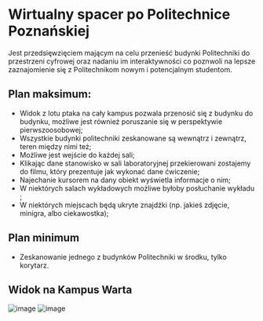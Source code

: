 # Wirtualny spacer po Politechnice Poznańskiej 
Jest przedsięwzięciem mającym na celu przenieść budynki Politechniki do przestrzeni cyfrowej oraz nadaniu im interaktywności co poznwoli na lepsze zaznajomienie się z Politechnikom nowym i potencjalnym studentom.

## Plan maksimum:

- Widok z lotu ptaka na cały kampus pozwala przenosić się z budynku do budynku, możliwe jest również poruszanie się w perspektywie pierwszoosobowej;
- Wszystkie budynki politechniki zeskanowane są wewnątrz i zewnątrz, teren między nimi też;
- Możliwe jest wejście do każdej sali;
- Klikając dane stanowisko w sali laboratoryjnej przekierowani zostajemy do filmu, który prezentuje jak wykonać dane ćwiczenie;
- Najechanie kursorem na dany obiekt wyświetla informacje o nim;
- W niektórych salach wykładowych możliwe byłoby posłuchanie wykładu ;
- W niektórych miejscach będą ukryte znajdźki (np. jakieś zdjęcie, minigra, albo ciekawostka);

## Plan minimum 
- Zeskanowanie jednego z budynków Politechniki w środku, tylko korytarz.

## Widok na Kampus Warta
![image](https://user-images.githubusercontent.com/62513514/160277411-816cf855-61df-4916-b144-0bb5fc64918d.png)
![image](https://user-images.githubusercontent.com/62513514/160277480-9b12b6f4-0529-430d-b428-93e33e4f1730.png)
